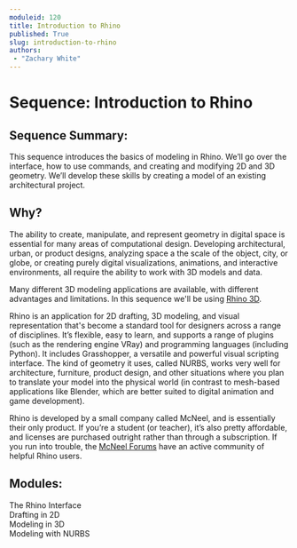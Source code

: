 ```yaml
---
moduleid: 120
title: Introduction to Rhino
published: True
slug: introduction-to-rhino
authors:
 - "Zachary White"
---
```

# Sequence: Introduction to Rhino
## Sequence Summary:
This sequence introduces the basics of modeling in Rhino. We’ll go over the interface, how to use commands, and creating and modifying 2D and 3D geometry. We’ll develop these skills by creating a model of an existing architectural project.

## Why?

The ability to create, manipulate, and represent geometry in digital space is essential for many areas of computational design. Developing architectural, urban, or product designs, analyzing space a the scale of the object, city, or globe, or creating purely digital visualizations, animations, and interactive environments, all require the ability to work with 3D models and data.

Many different 3D modeling applications are available, with different advantages and limitations. In this sequence we'll be using [Rhino 3D](https://www.rhino3d.com/).

Rhino is an application for 2D drafting, 3D modeling, and visual representation that's become a standard tool for designers across a range of disciplines. It’s flexible, easy to learn, and supports a range of plugins (such as the rendering engine VRay) and programming languages (including Python). It includes Grasshopper, a versatile and powerful visual scripting interface. The kind of geometry it uses, called NURBS, works very well for architecture, furniture, product design, and other situations where you plan to translate your model into the physical world (in contrast to mesh-based applications like Blender, which are better suited to digital animation and game development).

Rhino is developed by a small company called McNeel, and is essentially their only product. If you’re a student (or teacher), it’s also pretty affordable, and licenses are purchased outright rather than through a subscription. If you run into trouble, the [McNeel Forums](https://discourse.mcneel.com/) have an active community of helpful Rhino users.
## Modules:
The Rhino Interface <BR>
Drafting in 2D <BR>
Modeling in 3D <BR>
Modeling with NURBS